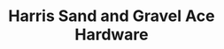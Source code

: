 ---
title: "Harris Sand and Gravel Ace Hardware"
url: /valdez/harris-sand-and-gravel-ace-hardware/
shop: hardware
---